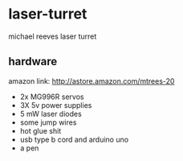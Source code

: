 # laser-turret

michael reeves laser turret

## hardware

amazon link:  http://astore.amazon.com/mtrees-20
- 2x MG996R servos
- 3X 5v power supplies
- 5 mW laser diodes
- some jump wires
- hot glue shit
- usb type b cord and arduino uno
- a pen
